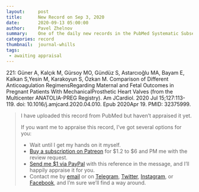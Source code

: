 ```yaml
---
layout:     post
title:      New Record on Sep 3, 2020
date:       2020-09-13 05:00:00
author:     Pavel Zhelnov
summary:    One of the daily new records in the PubMed Systematic Subset indexed by Sep 3, 2020.
categories: record
thumbnail:  journal-whills
tags:
 - awaiting appraisal
---
```


221: Güner A, Kalçık M, Gürsoy MO, Gündüz S, Astarcıoğlu MA, Bayam E, Kalkan S,Yesin M, Karakoyun S, Özkan M. Comparison of Different Anticoagulation RegimensRegarding Maternal and Fetal Outcomes in Pregnant Patients With MechanicalProsthetic Heart Valves (from the Multicenter ANATOLIA-PREG Registry). Am JCardiol. 2020 Jul 15;127:113-119. doi: 10.1016/j.amjcard.2020.04.010. Epub 2020Apr 19. PMID: 32375999.


> I have uploaded this record from PubMed but haven’t appraised it yet.
>
> If you want me to appraise this record, I’ve got several options for you:
> * Wait until I get my hands on it myself.
> * [Buy a subscription on Patreon](https://patreon.com/zheln) for $1.2 to $6 and PM me with the review request.
> * [Send me $1 via PayPal](https://paypal.me/pjelnov) with this reference in the message, and I’ll happily appraise it for you.
> * Contact me by [email](mailto:pavel@zheln.com) or on [Telegram](https://t.me/drzhelnov), [Twitter](https://twitter.com/drzhelnov), [Instagram](https://instagram.com/igzheln), or [Facebook](https://facebook.com/drzhelnov), and I’m sure we’ll find a way around.
